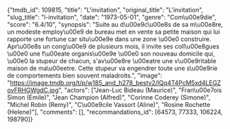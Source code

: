 {"tmdb_id": 109815, "title": "L'invitation", "original_title": "L'invitation", "slug_title": "l-invitation", "date": "1973-05-01", "genre": "Com\u00e9die", "score": "6.4/10", "synopsis": "Suite au d\u00e9c\u00e8s de sa m\u00e8re, un modeste employ\u00e9 de bureau met en vente sa petite maison qui lui rapporte une fortune car situ\u00e9e dans une zone \u00e0 construire. Apr\u00e8s un cong\u00e9 de plusieurs mois, il invite ses coll\u00e8gues \u00e0 une f\u00eate organis\u00e9e \u00e0 son nouveau domicile qui, \u00e0 la stupeur de chacun, s'av\u00e8re \u00eatre une v\u00e9ritable maison de ma\u00eetre. Cette stupeur va engendrer toute une s\u00e9rie de comportements bien souvent maladroits.", "image": "https://image.tmdb.org/t/p/w185_and_h278_bestv2/lQq4T4PcM5xd4LEGZovFRHGWgdC.jpg", "actors": ["Jean-Luc Bideau (Maurice)", "Fran\u00e7ois Simon (Emile)", "Jean Champion (Alfred)", "Corinne Coderey (Simone)", "Michel Robin (Remy)", "C\u00e9cile Vassort (Aline)", "Rosine Rochette (Helene)"], "comments": [], "recommandations_id": [64573, 77333, 106224, 198790]}
